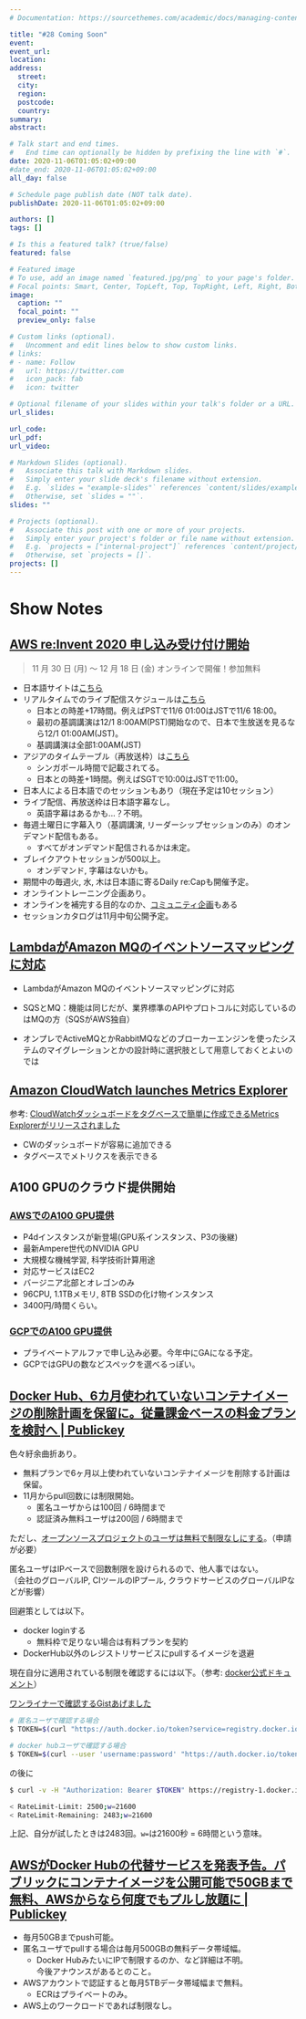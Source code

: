 ```yaml
---
# Documentation: https://sourcethemes.com/academic/docs/managing-content/

title: "#28 Coming Soon"
event:
event_url:
location:
address:
  street:
  city:
  region:
  postcode:
  country:
summary:
abstract:

# Talk start and end times.
#   End time can optionally be hidden by prefixing the line with `#`.
date: 2020-11-06T01:05:02+09:00
#date_end: 2020-11-06T01:05:02+09:00
all_day: false

# Schedule page publish date (NOT talk date).
publishDate: 2020-11-06T01:05:02+09:00

authors: []
tags: []

# Is this a featured talk? (true/false)
featured: false

# Featured image
# To use, add an image named `featured.jpg/png` to your page's folder. 
# Focal points: Smart, Center, TopLeft, Top, TopRight, Left, Right, BottomLeft, Bottom, BottomRight.
image:
  caption: ""
  focal_point: ""
  preview_only: false

# Custom links (optional).
#   Uncomment and edit lines below to show custom links.
# links:
# - name: Follow
#   url: https://twitter.com
#   icon_pack: fab
#   icon: twitter

# Optional filename of your slides within your talk's folder or a URL.
url_slides:

url_code:
url_pdf:
url_video:

# Markdown Slides (optional).
#   Associate this talk with Markdown slides.
#   Simply enter your slide deck's filename without extension.
#   E.g. `slides = "example-slides"` references `content/slides/example-slides.md`.
#   Otherwise, set `slides = ""`.
slides: ""

# Projects (optional).
#   Associate this post with one or more of your projects.
#   Simply enter your project's folder or file name without extension.
#   E.g. `projects = ["internal-project"]` references `content/project/deep-learning/index.md`.
#   Otherwise, set `projects = []`.
projects: []
---
```


# Show Notes

## [AWS re:Invent 2020 申し込み受け付け開始](https://reinvent.awsevents.com/)

> 11 月 30 日 (月) ～ 12 月 18 日 (金)  オンラインで開催！参加無料

* 日本語サイトは[こちら](https://aws.amazon.com/jp/about-aws/events/2020/reinvent/)
* リアルタイムでのライブ配信スケジュールは[こちら](https://reinvent.awsevents.com/keynotes/)
  - 日本との時差+17時間。例えばPSTで11/6 01:00はJSTで11/6 18:00。
  - 最初の基調講演は12/1 8:00AM(PST)開始なので、日本で生放送を見るなら12/1 01:00AM(JST)。
  - 基調講演は全部1:00AM(JST)
* アジアのタイムテーブル（再放送枠）は[こちら](https://reinvent.awsevents.com/agenda/asia-pacific/#agenda)
  - シンガポール時間で記載されてる。
  - 日本との時差+1時間。例えばSGTで10:00はJSTで11:00。
* 日本人による日本語でのセッションもあり（現在予定は10セッション） 
* ライブ配信、再放送枠は日本語字幕なし。  
  - 英語字幕はあるかも...？不明。
* 毎週土曜日に字幕入り（基調講演, リーダーシップセッションのみ）のオンデマンド配信もある。
  - すべてがオンデマンド配信されるかは未定。
* ブレイクアウトセッションが500以上。
  - オンデマンド, 字幕はないかも。
* 期間中の毎週火, 水, 木は日本語に寄るDaily re:Capも開催予定。
* オンライントレーニング企画あり。
* オンラインを補完する目的なのか、[コミュニティ企画](https://reinvent.awsevents.com/communities/)もある
* セッションカタログは11月中旬公開予定。


## [LambdaがAmazon MQのイベントソースマッピングに対応](https://awsapichanges.info/archive/changes/034487-lambda.html)

*  LambdaがAmazon MQのイベントソースマッピングに対応
  - SQSとMQ：機能は同じだが、業界標準のAPIやプロトコルに対応しているのはMQの方（SQSがAWS独自）
* オンプレでActiveMQとかRabbitMQなどのブローカーエンジンを使ったシステムのマイグレーションとかの設計時に選択肢として用意しておくとよいのでは


## [Amazon CloudWatch launches Metrics Explorer](https://aws.amazon.com/jp/about-aws/whats-new/2020/11/amazon-cloudwatch-launches-metrics-explorer/)

参考: [CloudWatchダッシュボードをタグベースで簡単に作成できるMetrics Explorerがリリースされました](https://dev.classmethod.jp/articles/cloudwatch-launches-metrics-explorer/)

* CWのダッシュボードが容易に追加できる
* タグベースでメトリクスを表示できる


## A100 GPUのクラウド提供開始

### [AWSでのA100 GPU提供](https://aws.amazon.com/jp/ec2/instance-types/p4/)

* P4dインスタンスが新登場(GPU系インスタンス、P3の後継)
* 最新Ampere世代のNVIDIA GPU
* 大規模な機械学習, 科学技術計算用途
* 対応サービスはEC2
* バージニア北部とオレゴンのみ
* 96CPU, 1.1TBメモリ, 8TB SSDの化け物インスタンス
* 3400円/時間くらい。

### [GCPでのA100 GPU提供](https://cloud.google.com/blog/products/compute/announcing-google-cloud-a2-vm-family-based-on-nvidia-a100-gpu)

* プライベートアルファで申し込み必要。今年中にGAになる予定。
* GCPではGPUの数などスペックを選べるっぽい。


## [Docker Hub、6カ月使われていないコンテナイメージの削除計画を保留に。従量課金ベースの料金プランを検討へ | Publickey](https://www.publickey1.jp/blog/20/docker_hub6_1.html)

色々紆余曲折あり。

* 無料プランで6ヶ月以上使われていないコンテナイメージを削除する計画は保留。
* 11月からpull回数には制限開始。
  - 匿名ユーザからは100回 / 6時間まで
  - 認証済み無料ユーザは200回 / 6時間まで

ただし、[オープンソースプロジェクトのユーザは無料で制限なしにする](https://www.publickey1.jp/blog/20/docker_hubdocker.html)。（申請が必要）

匿名ユーザはIPベースで回数制限を設けられるので、他人事ではない。  
（会社のグローバルIP, CIツールのIPプール, クラウドサービスのグローバルIPなどが影響）

回避策としては以下。

* docker loginする
  - 無料枠で足りない場合は有料プランを契約
* DockerHub以外のレジストリサービスにpullするイメージを退避

現在自分に適用されている制限を確認するには以下。（参考: [docker公式ドキュメント](https://matsuand.github.io/docs.docker.jp.onthefly/docker-hub/download-rate-limit/)）  

[ワンライナーで確認するGistあげました](https://gist.github.com/kosu9i/efb54c53d6442ce0bfb649c8542d9a8b)

```sh
# 匿名ユーザで確認する場合
$ TOKEN=$(curl "https://auth.docker.io/token?service=registry.docker.io&scope=repository:ratelimitpreview/test:pull" | jq -r .token)

# docker hubユーザで確認する場合
$ TOKEN=$(curl --user 'username:password' "https://auth.docker.io/token?service=registry.docker.io&scope=repository:ratelimitpreview/test:pull" | jq -r .token)
```

の後に

```sh
$ curl -v -H "Authorization: Bearer $TOKEN" https://registry-1.docker.io/v2/ratelimitpreview/test/manifests/latest 2>&1 | grep RateLimit

< RateLimit-Limit: 2500;w=21600
< RateLimit-Remaining: 2483;w=21600
```

上記、自分が試したときは2483回。`w=`は21600秒 = 6時間という意味。


## [AWSがDocker Hubの代替サービスを発表予告。パブリックにコンテナイメージを公開可能で50GBまで無料、AWSからなら何度でもプルし放題に | Publickey](https://www.publickey1.jp/blog/20/awsdocker_hub50gbaws.html)

* 毎月50GBまでpush可能。
* 匿名ユーザでpullする場合は毎月500GBの無料データ帯域幅。
  - Docker HubみたいにIPで制限するのか、など詳細は不明。  
    今後アナウンスがあるとのこと。
* AWSアカウントで認証すると毎月5TBデータ帯域幅まで無料。
  - ECRはプライベートのみ。
* AWS上のワークロードであれば制限なし。
